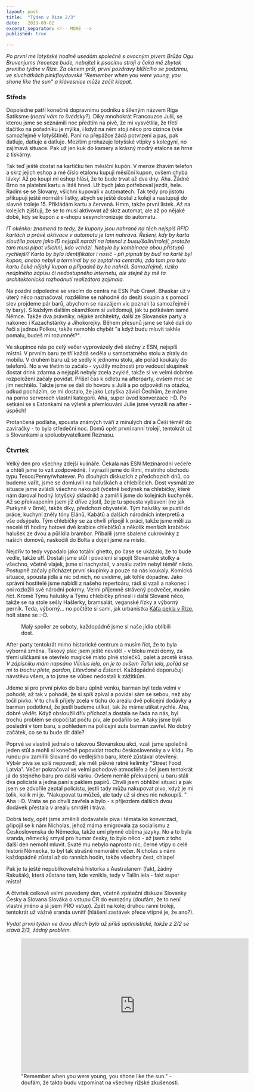 ```yaml
---
layout: post
title:  "Týden v Rize 2/3"
date:   2019-09-02
excerpt_separator: <!-- MORE -->
published: true

---
```


<p class="intro"><i><span class="dropcap">P</span>o první mé lotyšské hodině usedám společně s ovocným pivem Brůža Ogu Bruvenjums (recenze bude, nebojte) k psacímu stroji a čeká mě zbytek prvního týdne v Rize. Za oknem prší, první pozdravy blížícího se podzimu, ve sluchátkách pinkfloydovské "Remember when you were young, you shone like the sun" a klávesnice může začít klapat.</i></p>
<!-- MORE -->

### Středa

Dopoledne patří konečně dopravnímu podniku s šíleným názvem Riga Satiksme (_nezní vám to švédsky?_). Díky mnohokrát Francouzce Julii, se kterou jsme se seznámili noc předtím na pivě, že mi vysvětlila, že třetí tlačítko na pořadníku je mýlka, i když na něm stojí něco pro cizince (vše samozřejmě v lotyšštině).  Paní na přepážce žádá potvrzení a pas, pak datluje, datluje a datluje. Mezitím prohazuje lotyšské vtípky s kolegyní, no zajímavá situace. Pak už jen kuk do kamery a krásný modrý etalons se hrne z tiskárny.  

Tak teď ještě dostat na kartičku ten měsíční kupón. V menze žhavím telefon a skrz jejich eshop a mé číslo etalonu kupuji měsíční kupon, ovšem chyba lávky! Až po koupi mi eshop hlásí, že to bude trvat až dva dny. Aha. Žádné Brno na platební kartu a lítáš hned. Už bych jako potřeboval jezdit, hele. Radím se se Slovany, všichni kupovali v automatech. Tak tedy pro jistotu přikupuji ještě normální lístky, abych se ještě dostal z kolejí a nastupuji do slavné troleje 15. Přikládám kartu a červená. Hmm, takže první lístek. Až na kolejích zjišťuji, že se to musí aktivovat až skrz automat, ale až po nějaké době, kdy se kupon z e-shopu sesynchronizuje do automatu.

_IT okénko: znamená to tedy, že kupony jsou nahrané na těch nejspíš RFID kartách a právě aktivace v automatu je tam nahrává. Řešení, kdy by karta sloužila pouze jako ID nejspíš naráží na latenci z busu/šalin/trolejí, protože tam musí pípat všichni, kdo vchází. Nebyla by kombinace obou přístupů rychlejší? Karta by byla identifikátor i nosič - při pípnutí by buď na kartě byl kupon, anebo nebyl a terminál by se zeptal na centrálu, zda tam pro tuto kartu čeká nějaký kupon a případně by ho nahrál. Samozřejmě, riziko neúplného zápisu či nedostupného internetu, ale stejně by mě ta architektonická rozhodnutí realizátora zajímala._

Na pozdní odpoledne se vracím do centra na ESN Pub Crawl. Bhaskar už v úterý něco naznačoval, rozdělíme se náhodně do desíti skupin a s pomocí slev projdeme pár barů, abychom se navzájem víc poznali (a samozřejmě i ty bary). S každým dalším okamžikem si uvědomuji, jak tu potkávám samé Němce. Takže dva právníky, nějaké architekty, další ze Slovanské party a nakonec i Kazachstánky a Jihokorejky. Během přesunů jsme se také dali do řeči s jednou Polkou, takže nemohlo chybět "a když budu mluvit takhle pomalu, budeš mi rozumnět?".

Ve skupince nás po celý večer vyprovázely dvě slečny z ESN, nejspíš místní. V prvním baru ze tří každá seděla u samostatného stolu a zíraly do mobilu. V druhém baru už se sedly k jednomu stolu, ale pořád koukaly do telefonů. No a ve třetím to začalo - využily možnosti pro vedoucí skupinek dostat drink zdarma a nejspíš nebyly zcela zvyklé, takže si ve velmi dobrém rozpoložení začaly povídat. Přišel čas k odletu na afterparty, ovšem moc se jim nechtělo. Takže jsme se dali do hovoru s Julií a po odpovědi na otázku, odkud pocházím, se mi dostalo, že jako Lotyška závidí Čechům, že máme na porno serverech vlastní kategorii. Aha, super úvod konverzace :-D. Po setkání se s Estonkami na výletě a přemlouvání Julie jsme vyrazili na after - úspěch! 

Protančená podlaha, spousta známých tváří z minulých dní a Češi téměř do zavíračky - to byla středeční noc. Domů opět první ranní trolejí, tentokrát už s Slovankami a spoluobyvatelkami Reznasu.

### Čtvrtek

Velký den pro všechny zdejší kulináře. Čekala nás ESN Mezinárodní večeře a chtěli jsme to vzít zodpovědně. I vyrazili jsme do Rimi, místního obchodu typu Tesco/Penny/whatever. Po dlouhých diskuzích z předchozích dnů, co budeme vařit, jsme se domluvili na haluškách a chlebíčcích. Dost vysmátí ze situace jsme zvládli všechno nakoupit (včetně bedýnek na chlebíčky, které nám daroval hodný lotyšský skladník) a zamířili jsme do kolejních kuchyněk. Až se překvapením jsem již dříve zjistil, že je tu spousta vybavení (ne jak Purkyně v Brně), takže díky, předchozí obyvatelé. Tým halušky se pustil do práce, kuchyní zněly tóny Elánů, Kabátů a dalších národních interpretů a vše odsýpalo. Tým chlebíčky se za chvíli připojil k práci, takže jsme měli za necelé tři hodiny hotové dvě krabice chlebíčků a několik menších krabiček halušek ze dvou a půl kila brambor. Přibalili jsme sbalené cukrovinky z našich domovů, naskočili do Bolta a dojeli jsme na místo.

Nejdřív to tedy vypadalo jako totální ghetto, po čase se ukázalo, že to bude vedle, takže uff. Dostali jsme stůl i povolení si spojit Slovanské stolky a všechno, včetně vlajek, jsme si nachystali, v areálu zatím nebyl téměř nikdo. Postupně začaly přicházet první skupinky a pouze na nás koukaly. Komická situace, spousta jídla a nic od nich, no uvidíme, jak tohle dopadne. Jako správní hostitelé jsme nabídli z našeho repertoáru, rádi si vzali a nakonec i oni rozložili své národní pokrmy. Velmi příjemně strávený podvečer, musím říct. Kromě Týmu halušky a Týmu chlebíčky přinesli i další Slované něco, takže se na stole sešly Hašlerky, bramsalát, veganské řízky a výborný perník. Teda, výborný... no počtěte si sami, jak urbanistka [Káťa pekla v Rize](https://katanacestach.wordpress.com/2019/09/02/peceme-v-lotyssku/), holt stane se :-D. 

 <figure>
 <img src="{{ '/assets/img/halusky.jpg' | prepend: site.baseurl }}" alt="" class="img-center"> 
   <figcaption>Malý spoiler ze soboty, každopádně jsme si naše jídla oblíbili dost.</figcaption>
 </figure>

After party tentokrát mimo historické centrum a musím říct, že to byla výborná změna. Takový plac jsem ještě neviděl - v bloku mezi domy, za třemi uličkami se otevřelo magické místo plné stolečků, palet a prostě krása. _V zápisníku mám napsáno Vilnius iela, on je to ovšem Tallin iela, pořád se mi to trochu plete, pardon, Litevčané a Estonci._ Každopádně doporučuji návstěvu všem, a to jsme se vůbec nedostali k zážitkům.

Jdeme si pro první pivko do baru úplně venku, barman byl teda velmi v pohodě, až tak v pohodě, že si spíš zpíval a povídal sám se sebou, než aby točil pivko. V tu chvíli přijely zcela v tichu do areálu dvě policejní dodávky a barman podotknul, že jestli budeme utíkat, tak že máme utíkat rychle. Aha, dobré vědět. Když obsloužil dřív příchozí a dostala se řada na nás, byl trochu problém se dopočítat počtu piv, ale podařilo se. A taky jsme byli poslední v tom baru, s pohledem na policejní auta barman zavřel. No dobrý začátek, co se tu bude dít dále?

Poprvé se vlastně jednalo o takovou Slovanskou akci, vzali jsme společně jeden stůl a mohli si konečně popovídat trochu československy a v klidu. Po rundu piv zamířili Slované do vedlejšího baru, které zůstával otevřený. Výběr piva se spíš nepovedl, ale měli pěkné ratné kelímky "Street Food Latvia". Večer pokračoval ve velmi pohodové atmosféře a šel jsem tentokrát já do stejného baru pro další várku. Ovšem nemilé překvapení, u baru stáli dva policisté a jedna paní s paklem papírů. Chvíli jsem obhlížel situaci a pak jsem se zdvořile zeptal policistu, jestli tady můžu nakupovat pivo, když je mi tolik, kolik mi je. "Nakupovat tu můžeš, ale tady už si dnes nic nekoupíš. " Aha :-D. Vrata se po chvíli zavřela a bylo - s příjezdem dalších dvou dodávek přestala v areálu smrdět i tráva. 

Dobrá tedy, opět jsme změnili dodavatele piva i témata ke konverzaci, připojil se k nám Nicholas, jehož máma emigrovala za socialismu z Československa do Německa, takže umí plynně oběma jazyky. No a to byla sranda, německý smysl pro humor česky, to bylo něco - až jsem z toho další den nemohl mluvit. Svaté mu nebylo naprosto nic, černé vtipy o celé historii Německa, to byl tak strašně nemorální večer. Nicholas s námi každopádně zůstal až do ranních hodin, takže všechny čest, chlape!

Pak je tu ještě nepublikovatelná historka s Australanem (fakt, žádný Rakušák), která zůstane tam, kde vznikla, tedy v Tallin iela - fakt super místo!

A čtvrtek celkově velmi povedený den, včetně zpáteční diskuze Slovanky Česky a Slovana Slováka o vstupu ČR do eurozóny (doufám, že to není vlastní jméno a já jsem PRO vstup). Zpět na kolej druhou ranní trolejí, tentokrát už vážně sranda uvnitř (hlášení zastávek přece vtipné je, že ano?). 

_Vydat první týden ve dvou dílech bylo až příliš optimistické, takže z 2/2 se stává 2/3, žádný problém._          

<figure>
 <iframe width="610" height="360" class="img-center d-block"
  src="https://www.youtube.com/embed/SqGe9qErQ1k"
  frameborder="0"></iframe>
  <figcaption>"Remember when you were young, you shone like the sun." - doufám, že takto budu vzpomínat na všechny rižské zkušenosti.</figcaption>
</figure>